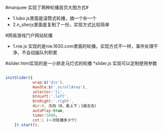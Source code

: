 #marquee 实现了两种轮播首页大图方式#
* 1.lubo.js里面是滚筒式轮播，摘一个补一个
* 2.n_slierjs里面是复制了一份，实现方式比较简单

#网易游戏门户网站轮播
* 1.nie.js 实现的是nie.1630.com里面的轮播，实现方式不一样，事件处理干净，不会动画队列积累

#slider.html实现的是一小排走马灯式的轮播
*slider.js 实现可以定制使用参数
```javascript
 
initSlider({
			wrap:$('div'),
            Handle:$('.scrollArea'),
			selector:'li',
			btnLeft:'.left',
			btnRight:'.right',
			dir:0, 方向（0，是上下；1是左右）
			autoPlay:true,
			timer:5000，
			cnt:1 (一次轮播多少个）
	}).start();
```
